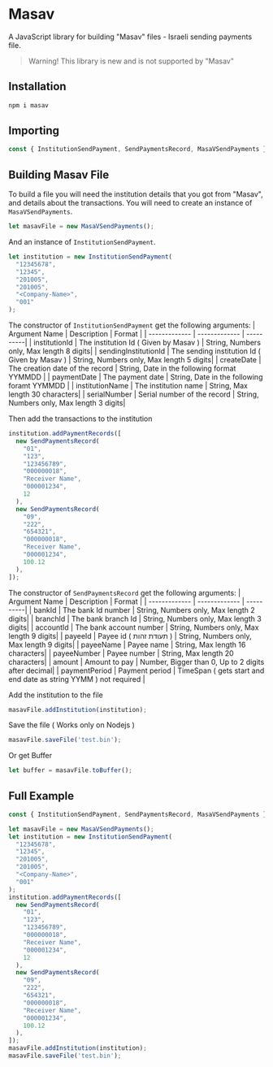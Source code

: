# Masav
A JavaScript library for building "Masav" files - Israeli sending payments file.
>Warning! This library is new and is not supported by "Masav"
## Installation
```bash
npm i masav
```
## Importing
```javascript
const { InstitutionSendPayment, SendPaymentsRecord, MasaVSendPayments } = require("masav");
```
## Building Masav File
To build a file you will need the institution details that you got from "Masav", and details about the transactions.
You will need to create an instance of ```MasaVSendPayments```.
```javascript
let masavFile = new MasaVSendPayments();
```
And an instance of ```InstitutionSendPayment```.
```javascript
let institution = new InstitutionSendPayment(
  "12345678",
  "12345",
  "201005",
  "201005",
  "<Company-Name>",
  "001"
);
```
The constructor of ```InstitutionSendPayment``` get the following arguments:
| Argument Name  | Description | Format     |
| ------------- | ------------- | ----------|
| institutionId  | The institution Id ( Given by Masav )  | String, Numbers only, Max length 8 digits|
| sendingInstitutionId  | The sending institution Id ( Given by Masav )  | String, Numbers only, Max length 5 digits|
| createDate  | The creation date of the record  | String, Date in the following format YYMMDD |
| paymentDate  | The payment date  | String, Date in the following foramt YYMMDD |
| institutionName  | The institution name  | String, Max length 30 characters|
| serialNumber  | Serial number of the record  | String, Numbers only, Max length 3 digits|

Then add the transactions to the institution
```javascript
institution.addPaymentRecords([
  new SendPaymentsRecord(
    "01",
    "123",
    "123456789",
    "000000018",
    "Receiver Name",
    "000001234",
    12
  ),
  new SendPaymentsRecord(
    "09",
    "222",
    "654321",
    "000000018",
    "Receiver Name",
    "000001234",
    100.12
  ),
]);
```
The constructor of ```SendPaymentsRecord``` get the following arguments:
| Argument Name  | Description | Format     |
| ------------- | ------------- | ----------|
| bankId  | The bank Id number  | String, Numbers only, Max length 2 digits|
| branchId  | The bank branch Id  | String, Numbers only, Max length 3 digits|
| accountId  | The bank account number  | String, Numbers only, Max length 9 digits|
| payeeId  | Payee id ( תעודת זהות )  | String, Numbers only, Max length 9 digits|
| payeeName  | Payee name  | String, Max length 16 characters|
| payeeNumber  | Payee number  | String, Max length 20 characters|
| amount  | Amount to pay  | Number, Bigger than 0, Up to 2 digits after decimal|
| paymentPeriod  | Payment period  | TimeSpan ( gets start and end date as string YYMM ) not required |

Add the institution to the file
```javascript
masavFile.addInstitution(institution);
```
Save the file ( Works only on Nodejs )
```javascript
masavFile.saveFile('test.bin');
```
Or get Buffer
```javascript
let buffer = masavFile.toBuffer();
```
## Full Example
```javascript
const { InstitutionSendPayment, SendPaymentsRecord, MasaVSendPayments } = require("masav");

let masavFile = new MasaVSendPayments();
let institution = new InstitutionSendPayment(
  "12345678",
  "12345",
  "201005",
  "201005",
  "<Company-Name>",
  "001"
);
institution.addPaymentRecords([
  new SendPaymentsRecord(
    "01",
    "123",
    "123456789",
    "000000018",
    "Receiver Name",
    "000001234",
    12
  ),
  new SendPaymentsRecord(
    "09",
    "222",
    "654321",
    "000000018",
    "Receiver Name",
    "000001234",
    100.12
  ),
]);
masavFile.addInstitution(institution);
masavFile.saveFile('test.bin');
```
